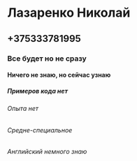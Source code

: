 # Лазаренко Николай
## +375333781995
### Все будет но не сразу
#### Ничего не знаю, но сейчас узнаю
##### Примеров кода нет
###### Опыта нет
###### Средне-специальное 
###### Английский немного знаю